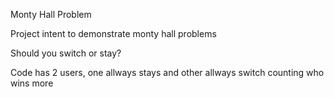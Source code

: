 Monty Hall Problem

Project intent to demonstrate monty hall problems

Should you switch or stay?

Code has 2 users, one allways stays and other allways switch
counting who wins more
